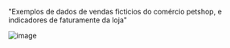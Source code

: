"Exemplos de dados de vendas ficticios do comércio petshop, e indicadores de faturamente da loja"


![image](https://github.com/user-attachments/assets/46eb568d-b93a-4f61-813c-8b06768a84fa)
 
